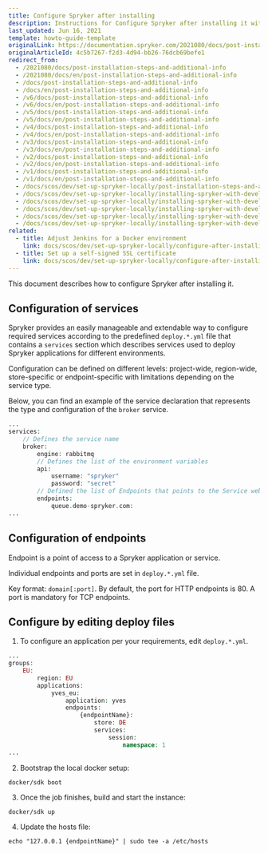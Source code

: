 ```yaml
---
title: Configure Spryker after installing
description: Instructions for Configure Spryker after installing it with Docker
last_updated: Jun 16, 2021
template: howto-guide-template
originalLink: https://documentation.spryker.com/2021080/docs/post-installation-steps-and-additional-info
originalArticleId: 4c5b7267-f2d3-4d94-bb26-76dcb69befe1
redirect_from:
  - /2021080/docs/post-installation-steps-and-additional-info
  - /2021080/docs/en/post-installation-steps-and-additional-info
  - /docs/post-installation-steps-and-additional-info
  - /docs/en/post-installation-steps-and-additional-info
  - /v6/docs/post-installation-steps-and-additional-info
  - /v6/docs/en/post-installation-steps-and-additional-info
  - /v5/docs/post-installation-steps-and-additional-info
  - /v5/docs/en/post-installation-steps-and-additional-info
  - /v4/docs/post-installation-steps-and-additional-info
  - /v4/docs/en/post-installation-steps-and-additional-info
  - /v3/docs/post-installation-steps-and-additional-info
  - /v3/docs/en/post-installation-steps-and-additional-info
  - /v2/docs/post-installation-steps-and-additional-info
  - /v2/docs/en/post-installation-steps-and-additional-info
  - /v1/docs/post-installation-steps-and-additional-info
  - /v1/docs/en/post-installation-steps-and-additional-info
  - /docs/scos/dev/set-up-spryker-locally/post-installation-steps-and-additional-info.html
  - /docs/scos/dev/set-up-spryker-locally/installing-spryker-with-development-virtual-machine/configuring-debugging-in-devvm/configuring-debugging-in-a-devvm-below-version-91.html
  - /docs/scos/dev/set-up-spryker-locally/installing-spryker-with-development-virtual-machine/configuring-debugging-in-devvm/configuring-debugging-in-devvm.html
  - /docs/scos/dev/set-up-spryker-locally/installing-spryker-with-development-virtual-machine/configuring-spryker-with-devvm/configuring-database-servers.html
  - /docs/scos/dev/set-up-spryker-locally/installing-spryker-with-development-virtual-machine/configuring-spryker-with-devvm/configuring-spryker-after-installing-with-devvm.html
  - /docs/scos/dev/set-up-spryker-locally/installing-spryker-with-development-virtual-machine/configuring-spryker-with-devvm/updating-node.js-in-devvm-to-the-latest-version.html
related:
  - title: Adjust Jenkins for a Docker environment
    link: docs/scos/dev/set-up-spryker-locally/configure-after-installing/adjust-jenkins-for-a-docker-environment.html
  - title: Set up a self-signed SSL certificate
    link: docs/scos/dev/set-up-spryker-locally/configure-after-installing/set-up-a-self-signed-ssl-certificate.html
---
```


This document describes how to configure Spryker after installing it.


## Configuration of services

Spryker provides an easily manageable and extendable way to configure required services according to the predefined `deploy.*.yml` file that contains a `services` section which describes services used to deploy Spryker applications for different environments.

Configuration can be defined on different levels: project-wide, region-wide, store-specific or endpoint-specific with limitations depending on the service type.

Below, you can find an example of the service declaration that represents the type and configuration of the `broker` service.

```php
...
services:
    // Defines the service name
    broker:
        engine: rabbitmq
        // Defines the list of the environment variables
        api:
            username: "spryker"
            password: "secret"
        // Defined the list of Endpoints that points to the Service web interface or service's port
        endpoints:
            queue.demo-spryker.com:
...
```

## Configuration of endpoints

Endpoint is a point of access to a Spryker application or service.

Individual endpoints and ports are set in `deploy.*.yml` file.

Key format: `domain[:port]`. By default, the port for HTTP endpoints is 80. A port is mandatory for TCP endpoints.

## Configure by editing deploy files

1. To configure an application per your requirements, edit `deploy.*.yml`.

```php
...
groups:
    EU:
        region: EU
        applications:
            yves_eu:
                application: yves
                endpoints:
                    {endpointName}:
                        store: DE
                        services:
                            session:
                                namespace: 1
...
```

2. Bootstrap the local docker setup:

```shell
docker/sdk boot
```

3. Once the job finishes, build and start the instance:

```shell
docker/sdk up
```

4. Update the hosts file:

```shell
echo "127.0.0.1 {endpointName}" | sudo tee -a /etc/hosts
```
